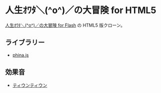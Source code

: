 # 人生ｵﾜﾀ＼(^o^)／の大冒険 for HTML5

[人生ｵﾜﾀ＼(^o^)／の大冒険 for Flash](http://king-soukutu.com/flash/owata.html) の HTML5 版クローン。

## ライブラリー

- [phina.js](https://github.com/phinajs/phina.js)

## 効果音

- [ティウンティウン](http://developer.bokunatu.com/dbf2/profile.cgi?key=%8C%F8%89%CA%89%B9&type=or&label=2&hor=1&max=300&tpl=small&type=all&sort_item=1&sort_mode=1)
